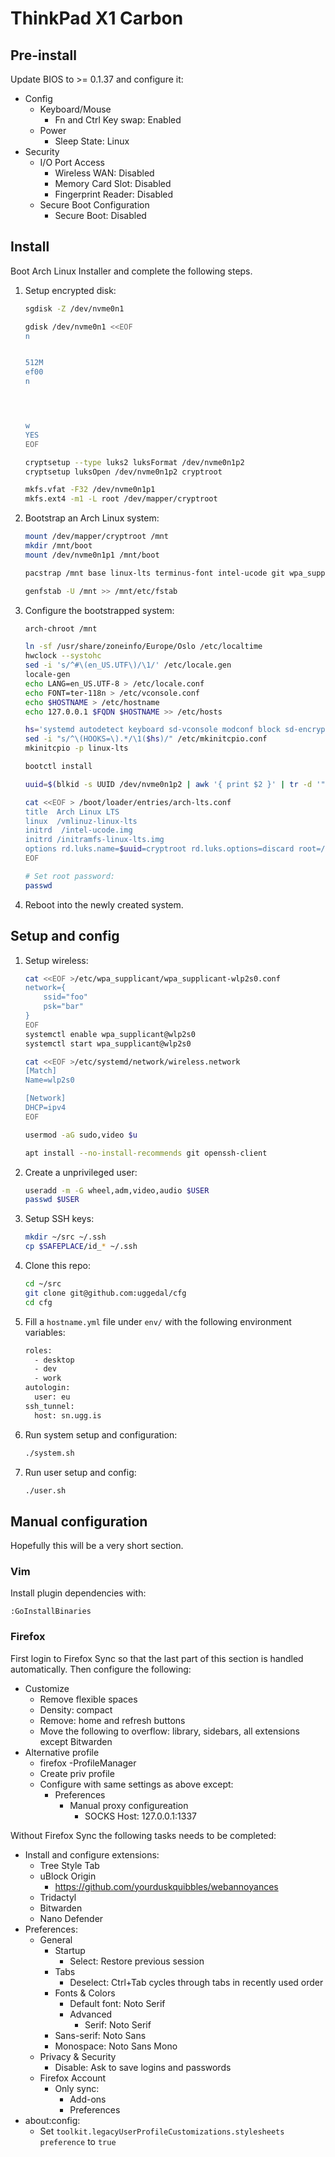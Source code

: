 ThinkPad X1 Carbon
==================

Pre-install
-----------

Update BIOS to >= 0.1.37 and configure it:

- Config
  - Keyboard/Mouse
    - Fn and Ctrl Key swap: Enabled
  - Power
    - Sleep State: Linux
- Security
  - I/O Port Access
    - Wireless WAN: Disabled
    - Memory Card Slot: Disabled
    - Fingerprint Reader: Disabled
  - Secure Boot Configuration
    - Secure Boot: Disabled

Install
-------

Boot Arch Linux Installer and complete the following steps.

1. Setup encrypted disk:

    ```sh
    sgdisk -Z /dev/nvme0n1

    gdisk /dev/nvme0n1 <<EOF
    n


    512M
    ef00
    n




    w
    YES
    EOF

    cryptsetup --type luks2 luksFormat /dev/nvme0n1p2
    cryptsetup luksOpen /dev/nvme0n1p2 cryptroot

    mkfs.vfat -F32 /dev/nvme0n1p1
    mkfs.ext4 -m1 -L root /dev/mapper/cryptroot
    ```

2. Bootstrap an Arch Linux system:

    ```sh
    mount /dev/mapper/cryptroot /mnt
    mkdir /mnt/boot
    mount /dev/nvme0n1p1 /mnt/boot

    pacstrap /mnt base linux-lts terminus-font intel-ucode git wpa_supplicant

    genfstab -U /mnt >> /mnt/etc/fstab
    ```

3. Configure the bootstrapped system:

    ```sh
    arch-chroot /mnt

    ln -sf /usr/share/zoneinfo/Europe/Oslo /etc/localtime
    hwclock --systohc
    sed -i 's/^#\(en_US.UTF\)/\1/' /etc/locale.gen
    locale-gen
    echo LANG=en_US.UTF-8 > /etc/locale.conf
    echo FONT=ter-118n > /etc/vconsole.conf
    echo $HOSTNAME > /etc/hostname
    echo 127.0.0.1 $FQDN $HOSTNAME >> /etc/hosts

    hs='systemd autodetect keyboard sd-vconsole modconf block sd-encrypt filesystems fsck'
    sed -i "s/^\(HOOKS=\).*/\1($hs)/" /etc/mkinitcpio.conf
    mkinitcpio -p linux-lts

    bootctl install

    uuid=$(blkid -s UUID /dev/nvme0n1p2 | awk '{ print $2 }' | tr -d '"')

    cat <<EOF > /boot/loader/entries/arch-lts.conf
    title  Arch Linux LTS
    linux  /vmlinuz-linux-lts
    initrd  /intel-ucode.img
    initrd /initramfs-linux-lts.img
    options rd.luks.name=$uuid=cryptroot rd.luks.options=discard root=/dev/mapper/cryptroot rw quiet
    EOF

    # Set root password:
    passwd
    ```
4. Reboot into the newly created system.

Setup and config
----------------

1. Setup wireless:

    ```sh
    cat <<EOF >/etc/wpa_supplicant/wpa_supplicant-wlp2s0.conf
    network={
        ssid="foo"
        psk="bar"
    }
    EOF
    systemctl enable wpa_supplicant@wlp2s0
    systemctl start wpa_supplicant@wlp2s0

    cat <<EOF >/etc/systemd/network/wireless.network
    [Match]
    Name=wlp2s0

    [Network]
    DHCP=ipv4
    EOF

    usermod -aG sudo,video $u

    apt install --no-install-recommends git openssh-client
    ```

2. Create a unprivileged user:

    ```sh
    useradd -m -G wheel,adm,video,audio $USER
    passwd $USER
    ```

3. Setup SSH keys:

    ```sh
    mkdir ~/src ~/.ssh
    cp $SAFEPLACE/id_* ~/.ssh
    ```

4. Clone this repo:

    ```sh
    cd ~/src
    git clone git@github.com:uggedal/cfg
    cd cfg
    ```

5. Fill a `hostname.yml` file under `env/`
with the following environment variables:

    ```sh
    roles:
      - desktop
      - dev
      - work
    autologin:
      user: eu
    ssh_tunnel:
      host: sn.ugg.is
    ```

6. Run system setup and configuration:

    ```sh
    ./system.sh
    ```

7. Run user setup and config:

    ```sh
    ./user.sh
    ```

Manual configuration
--------------------

Hopefully this will be a very short section.

### Vim

Install plugin dependencies with:

```vim
:GoInstallBinaries
```

### Firefox

First login to Firefox Sync so that the last part of this
section is handled automatically. Then configure the following:

- Customize
  - Remove flexible spaces
  - Density: compact
  - Remove: home and refresh buttons
  - Move the following to overflow: library, sidebars, all extensions
    except Bitwarden
- Alternative profile
  - firefox -ProfileManager
  - Create priv profile
  - Configure with same settings as above except:
    - Preferences
      - Manual proxy configureation
        - SOCKS Host: 127.0.0.1:1337

Without Firefox Sync the following tasks needs to be completed:

- Install and configure extensions:
  - Tree Style Tab
  - uBlock Origin
    - https://github.com/yourduskquibbles/webannoyances
  - Tridactyl
  - Bitwarden
  - Nano Defender
- Preferences:
  - General
    - Startup
      - Select: Restore previous session
    - Tabs
      - Deselect: Ctrl+Tab cycles through tabs in recently used order
    - Fonts & Colors
      - Default font: Noto Serif
      - Advanced
        - Serif: Noto Serif
	- Sans-serif: Noto Sans
	- Monospace: Noto Sans Mono
  - Privacy & Security
    - Disable: Ask to save logins and passwords
  - Firefox Account
    - Only sync:
      - Add-ons
      - Preferences
- about:config:
  - Set `toolkit.legacyUserProfileCustomizations.stylesheets preference` to
    `true`

